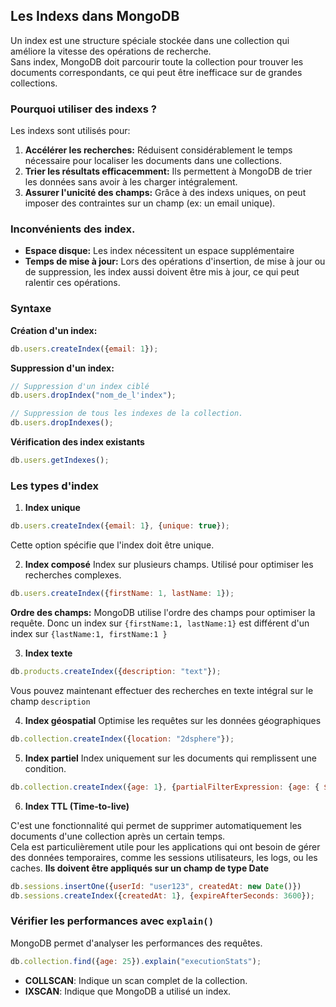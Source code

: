 ## Les Indexs dans MongoDB

Un index est une structure spéciale stockée dans une collection qui améliore la vitesse des opérations de recherche.  
Sans index, MongoDB doit parcourir toute la collection pour trouver les documents correspondants, ce qui peut être inefficace sur de grandes collections.

### Pourquoi utiliser des indexs ?

Les indexs sont utilisés pour:
1. **Accélérer les recherches:** Réduisent considérablement le temps nécessaire pour localiser les documents dans une collections.
2. **Trier les résultats efficacemment:** Ils permettent à MongoDB de trier les données sans avoir à les charger intégralement.
3. **Assurer l'unicité des champs:** Grâce à des indexs uniques, on peut imposer des contraintes sur un champ (ex: un email unique).

### Inconvénients des index.

- **Espace disque:** Les index nécessitent un espace supplémentaire
- **Temps de mise à jour:** Lors des opérations d'insertion, de mise à jour ou de suppression, les index aussi doivent être mis à jour, ce qui peut ralentir ces opérations.

### Syntaxe

**Création d'un index:**
```js
db.users.createIndex({email: 1});
```

**Suppression d'un index:**
```js
// Suppression d'un index ciblé
db.users.dropIndex("nom_de_l'index");

// Suppression de tous les indexes de la collection.
db.users.dropIndexes();
```

**Vérification des index existants**
```js
db.users.getIndexes();
```

### Les types d'index

1. **Index unique**
```js
db.users.createIndex({email: 1}, {unique: true});
```
Cette option spécifie que l'index doit être unique.

2. **Index composé**
Index sur plusieurs champs. Utilisé pour optimiser les recherches complexes.
```js
db.users.createIndex({firstName: 1, lastName: 1});
```
**Ordre des champs:** MongoDB utilise l'ordre des champs pour optimiser la requête. Donc un index sur `{firstName:1, lastName:1}` est différent d'un index sur `{lastName:1, firstName:1 }`

3. **Index texte**

```js
db.products.createIndex({description: "text"});
```
Vous pouvez maintenant effectuer des recherches en texte intégral sur le champ `description`

4. **Index géospatial**
Optimise les requêtes sur les données géographiques
```js
db.collection.createIndex({location: "2dsphere"});
```

5. **Index partiel**
Index uniquement sur les documents qui remplissent une condition.
```js
db.collection.createIndex({age: 1}, {partialFilterExpression: {age: { $gt: 18}}});
```

6. **Index TTL (Time-to-live)**

C'est une fonctionnalité qui permet de supprimer automatiquement les documents d'une collection après un certain temps.  
Cela est particulièrement utile pour les applications qui ont besoin de gérer des données temporaires, comme les sessions utilisateurs, les logs, ou les caches.
**Ils doivent être appliqués sur un champ de type Date**
```js
db.sessions.insertOne({userId: "user123", createdAt: new Date()})
db.sessions.createIndex({createdAt: 1}, {expireAfterSeconds: 3600});
```

### Vérifier les performances avec `explain()`

MongoDB permet d'analyser les performances des requêtes.

```js
db.collection.find({age: 25}).explain("executionStats");
```

- **COLLSCAN**: Indique un scan complet de la collection.
- **IXSCAN**: Indique que MongoDB a utilisé un index.